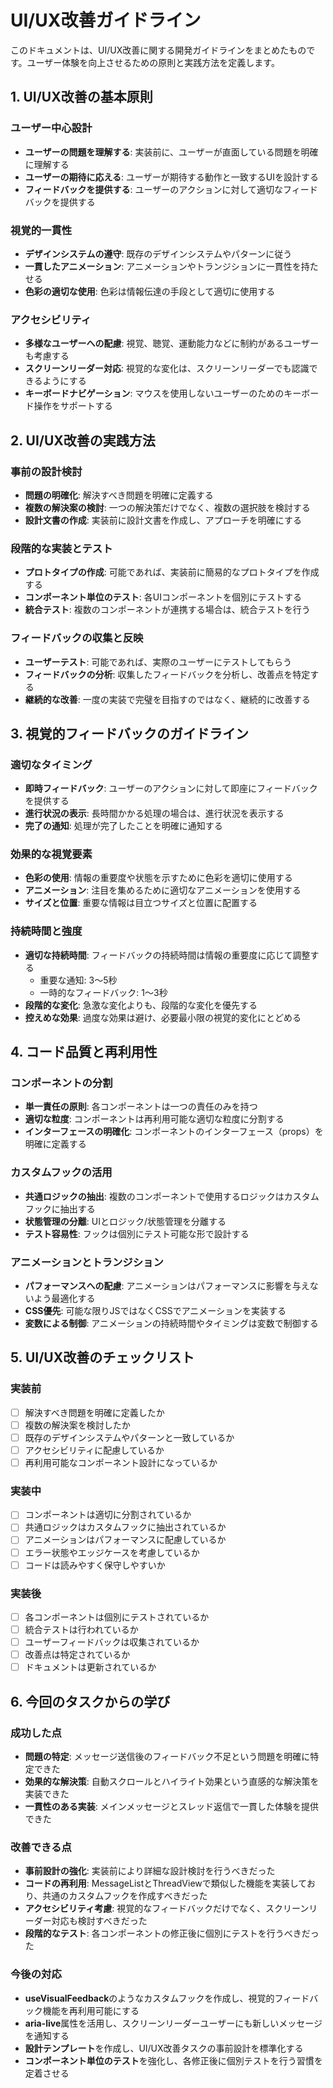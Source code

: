# UI/UX改善ガイドライン

このドキュメントは、UI/UX改善に関する開発ガイドラインをまとめたものです。ユーザー体験を向上させるための原則と実践方法を定義します。

## 1. UI/UX改善の基本原則

### ユーザー中心設計
- **ユーザーの問題を理解する**: 実装前に、ユーザーが直面している問題を明確に理解する
- **ユーザーの期待に応える**: ユーザーが期待する動作と一致するUIを設計する
- **フィードバックを提供する**: ユーザーのアクションに対して適切なフィードバックを提供する

### 視覚的一貫性
- **デザインシステムの遵守**: 既存のデザインシステムやパターンに従う
- **一貫したアニメーション**: アニメーションやトランジションに一貫性を持たせる
- **色彩の適切な使用**: 色彩は情報伝達の手段として適切に使用する

### アクセシビリティ
- **多様なユーザーへの配慮**: 視覚、聴覚、運動能力などに制約があるユーザーも考慮する
- **スクリーンリーダー対応**: 視覚的な変化は、スクリーンリーダーでも認識できるようにする
- **キーボードナビゲーション**: マウスを使用しないユーザーのためのキーボード操作をサポートする

## 2. UI/UX改善の実践方法

### 事前の設計検討
- **問題の明確化**: 解決すべき問題を明確に定義する
- **複数の解決案の検討**: 一つの解決策だけでなく、複数の選択肢を検討する
- **設計文書の作成**: 実装前に設計文書を作成し、アプローチを明確にする

### 段階的な実装とテスト
- **プロトタイプの作成**: 可能であれば、実装前に簡易的なプロトタイプを作成する
- **コンポーネント単位のテスト**: 各UIコンポーネントを個別にテストする
- **統合テスト**: 複数のコンポーネントが連携する場合は、統合テストを行う

### フィードバックの収集と反映
- **ユーザーテスト**: 可能であれば、実際のユーザーにテストしてもらう
- **フィードバックの分析**: 収集したフィードバックを分析し、改善点を特定する
- **継続的な改善**: 一度の実装で完璧を目指すのではなく、継続的に改善する

## 3. 視覚的フィードバックのガイドライン

### 適切なタイミング
- **即時フィードバック**: ユーザーのアクションに対して即座にフィードバックを提供する
- **進行状況の表示**: 長時間かかる処理の場合は、進行状況を表示する
- **完了の通知**: 処理が完了したことを明確に通知する

### 効果的な視覚要素
- **色彩の使用**: 情報の重要度や状態を示すために色彩を適切に使用する
- **アニメーション**: 注目を集めるために適切なアニメーションを使用する
- **サイズと位置**: 重要な情報は目立つサイズと位置に配置する

### 持続時間と強度
- **適切な持続時間**: フィードバックの持続時間は情報の重要度に応じて調整する
  - 重要な通知: 3〜5秒
  - 一時的なフィードバック: 1〜3秒
- **段階的な変化**: 急激な変化よりも、段階的な変化を優先する
- **控えめな効果**: 過度な効果は避け、必要最小限の視覚的変化にとどめる

## 4. コード品質と再利用性

### コンポーネントの分割
- **単一責任の原則**: 各コンポーネントは一つの責任のみを持つ
- **適切な粒度**: コンポーネントは再利用可能な適切な粒度に分割する
- **インターフェースの明確化**: コンポーネントのインターフェース（props）を明確に定義する

### カスタムフックの活用
- **共通ロジックの抽出**: 複数のコンポーネントで使用するロジックはカスタムフックに抽出する
- **状態管理の分離**: UIとロジック/状態管理を分離する
- **テスト容易性**: フックは個別にテスト可能な形で設計する

### アニメーションとトランジション
- **パフォーマンスへの配慮**: アニメーションはパフォーマンスに影響を与えないよう最適化する
- **CSS優先**: 可能な限りJSではなくCSSでアニメーションを実装する
- **変数による制御**: アニメーションの持続時間やタイミングは変数で制御する

## 5. UI/UX改善のチェックリスト

### 実装前
- [ ] 解決すべき問題を明確に定義したか
- [ ] 複数の解決案を検討したか
- [ ] 既存のデザインシステムやパターンと一致しているか
- [ ] アクセシビリティに配慮しているか
- [ ] 再利用可能なコンポーネント設計になっているか

### 実装中
- [ ] コンポーネントは適切に分割されているか
- [ ] 共通ロジックはカスタムフックに抽出されているか
- [ ] アニメーションはパフォーマンスに配慮しているか
- [ ] エラー状態やエッジケースを考慮しているか
- [ ] コードは読みやすく保守しやすいか

### 実装後
- [ ] 各コンポーネントは個別にテストされているか
- [ ] 統合テストは行われているか
- [ ] ユーザーフィードバックは収集されているか
- [ ] 改善点は特定されているか
- [ ] ドキュメントは更新されているか

## 6. 今回のタスクからの学び

### 成功した点
- **問題の特定**: メッセージ送信後のフィードバック不足という問題を明確に特定できた
- **効果的な解決策**: 自動スクロールとハイライト効果という直感的な解決策を実装できた
- **一貫性のある実装**: メインメッセージとスレッド返信で一貫した体験を提供できた

### 改善できる点
- **事前設計の強化**: 実装前により詳細な設計検討を行うべきだった
- **コードの再利用**: MessageListとThreadViewで類似した機能を実装しており、共通のカスタムフックを作成すべきだった
- **アクセシビリティ考慮**: 視覚的なフィードバックだけでなく、スクリーンリーダー対応も検討すべきだった
- **段階的なテスト**: 各コンポーネントの修正後に個別にテストを行うべきだった

### 今後の対応
- **useVisualFeedback**のようなカスタムフックを作成し、視覚的フィードバック機能を再利用可能にする
- **aria-live**属性を活用し、スクリーンリーダーユーザーにも新しいメッセージを通知する
- **設計テンプレート**を作成し、UI/UX改善タスクの事前設計を標準化する
- **コンポーネント単位のテスト**を強化し、各修正後に個別テストを行う習慣を定着させる
